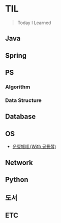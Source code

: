 # TIL

> Today I Learned


## Java



## Spring



## PS
### Algorithm
### Data Structure

## Database


## OS
- [운영체제 (With 공룡책)](https://github.com/YEONG-CTRL/TIL/blob/main/OS/%EC%9A%B4%EC%98%81%EC%B2%B4%EC%A0%9C.md)

## Network


## Python



## 도서

## ETC








